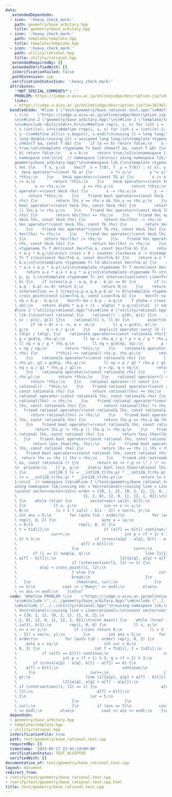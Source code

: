 ```yaml
---
data:
  _extendedDependsOn:
  - icon: ':heavy_check_mark:'
    path: geometry/base_arbitary.hpp
    title: geometry/base_arbitary.hpp
  - icon: ':heavy_check_mark:'
    path: template/template.hpp
    title: template/template.hpp
  - icon: ':heavy_check_mark:'
    path: utility/rational.hpp
    title: utility/rational.hpp
  _extendedRequiredBy: []
  _extendedVerifiedWith: []
  _isVerificationFailed: false
  _pathExtension: cpp
  _verificationStatusIcon: ':heavy_check_mark:'
  attributes:
    '*NOT_SPECIAL_COMMENTS*': ''
    PROBLEM: https://judge.u-aizu.ac.jp/onlinejudge/description.jsp?id=1623&lang=jp
    links:
    - https://judge.u-aizu.ac.jp/onlinejudge/description.jsp?id=1623&lang=jp
  bundledCode: "#line 1 \"test/geometry/base_rational.test.cpp\"\n#define PROBLEM\
    \ \\\n    \"https://judge.u-aizu.ac.jp/onlinejudge/description.jsp?id=1623&lang=jp\"\
    \n\n#line 2 \"geometry/base_arbitary.hpp\"\n\n#line 2 \"template/template.hpp\"\
    \n\n#include <bits/stdc++.h>\n\n#define rep(i, s, n) for (int i = (int)(s); i\
    \ < (int)(n); i++)\n#define rrep(i, s, n) for (int i = (int)(n)-1; i >= (int)(s);\
    \ i--)\n#define all(v) v.begin(), v.end()\n\nusing ll = long long;\nusing ld =\
    \ long double;\nusing ull = unsigned long long;\n\ntemplate <typename T> bool\
    \ chmin(T &a, const T &b) {\n    if (a <= b) return false;\n    a = b;\n    return\
    \ true;\n}\ntemplate <typename T> bool chmax(T &a, const T &b) {\n    if (a >=\
    \ b) return false;\n    a = b;\n    return true;\n}\n\nnamespace lib {\n\nusing\
    \ namespace std;\n\n}  // namespace lib\n\n// using namespace lib;\n#line 4 \"\
    geometry/base_arbitary.hpp\"\n\nnamespace lib {\n\ntemplate <typename T> struct\
    \ Vec {\n    T x, y;\n    Vec(T _x = T(0), T _y = T(0)) : x(_x), y(_y) {}\n  \
    \  Vec& operator*=(const T& a) {\n        x *= a;\n        y *= a;\n        return\
    \ *this;\n    }\n    Vec& operator/=(const T& a) {\n        x /= a;\n        y\
    \ /= a;\n        return *this;\n    }\n    Vec& operator+=(const Vec& rhs) {\n\
    \        x += rhs.x;\n        y += rhs.y;\n        return *this;\n    }\n    Vec&\
    \ operator-=(const Vec& rhs) {\n        x -= rhs.x;\n        y -= rhs.y;\n   \
    \     return *this;\n    }\n    friend bool operator==(const Vec& lhs, const Vec&\
    \ rhs) {\n        return lhs.x == rhs.x && lhs.y == rhs.y;\n    }\n    friend\
    \ bool operator!=(const Vec& lhs, const Vec& rhs) {\n        return lhs.x != rhs.x\
    \ || lhs.y != rhs.y;\n    }\n    friend Vec operator+(const Vec& lhs, const Vec&\
    \ rhs) {\n        return Vec(lhs) += rhs;\n    }\n    friend Vec operator-(const\
    \ Vec& lhs, const Vec& rhs) {\n        return Vec(lhs) -= rhs;\n    }\n    friend\
    \ Vec operator*(const Vec& lhs, const T& rhs) {\n        return Vec(lhs) *= rhs;\n\
    \    }\n    friend Vec operator*(const T& rhs, const Vec& lhs) {\n        return\
    \ Vec(lhs) *= rhs;\n    }\n    friend Vec operator/(const Vec& lhs, const T& rhs)\
    \ {\n        return Vec(lhs) /= rhs;\n    }\n    friend Vec operator/(const T&\
    \ rhs, const Vec& lhs) {\n        return Vec(lhs) /= rhs;\n    }\n};\n\ntemplate\
    \ <typename T> T dot(const Vec<T>& a, const Vec<T>& b) {\n    return a.x * b.x\
    \ + a.y * b.y;\n}\n\n// cross > 0 : counter clockwise a -> b\ntemplate <typename\
    \ T> T cross(const Vec<T>& a, const Vec<T>& b) {\n    return a.x * b.y - a.y *\
    \ b.x;\n}\n\ntemplate <typename T> ld abs(const Vec<T>& a) {\n    return sqrtl(a.x\
    \ * a.x + a.y * a.y);\n}\n\ntemplate <typename T> T norm(const Vec<T>& a) {\n\
    \    return a.x * a.x + a.y * a.y;\n}\n\ntemplate <typename T> struct Line { Vec<T>\
    \ p, q; };\n\ntemplate <typename T> int intersection(const Line<T>& a, const Line<T>&\
    \ b) {\n    if (cross(a.p - a.q, b.p - b.q) == 0) {\n        if (cross(a.p - b.p,\
    \ a.q - b.p) == 0) return 2;\n        return 0;\n    }\n    return 1;\n}\n\n//\
    \ intersection == 1 (cross(a.p-a.q,b.p-b.q) != 0)\ntemplate <typename T> Vec<T>\
    \ cross_point(const Line<T>& a, const Line<T>& b) {\n    Vec<T> va = a.p - a.q,\
    \ vb = b.p - b.q;\n    Vec<T> ba = b.p - a.q;\n    T alpha = cross(ba, vb) / cross(va,\
    \ vb);\n    return alpha * a.p + (1 - alpha) * a.q;\n}\n\n}  // namespace lib\n\
    #line 2 \"utility/rational.hpp\"\n\n#line 4 \"utility/rational.hpp\"\n\nnamespace\
    \ lib {\n\nstruct rational {\n    rational() : p(0), q(1) {}\n    rational(ll\
    \ n) : p(n), q(1) {}\n    rational(ll n, ll m) {\n        assert(m != 0);\n  \
    \      if (m < 0) n = -n, m = -m;\n        ll g = gcd(n, m);\n        p = n /\
    \ g;\n        q = m / g;\n    }\n    explicit operator const ld () const { return\
    \ ld(p) / ld(q); }\n    rational& operator+=(const rational& rhs){\n        ll\
    \ g = gcd(q, rhs.q);\n        ll np = rhs.q / g * p + q / g * rhs.p;\n       \
    \ ll nq = q / g * rhs.q;\n        ll ng = gcd(np, nq);\n        p = np / ng, q\
    \ = nq / ng;\n        return *this;\n    }\n    rational& operator-=(const rational&\
    \ rhs) {\n        (*this) += rational(-rhs.p, rhs.q);\n        return *this;\n\
    \    }\n    rational& operator*=(const rational& rhs) {\n        ll g1 = gcd(q,\
    \ rhs.p), g2 = gcd(p, rhs.q);\n        ll np = p / g2 * rhs.p / g1;\n        ll\
    \ nq = q / g1 * rhs.q / g2;\n        p = np, q = nq;\n        return *this;\n\
    \    }\n    rational& operator/=(const rational& rhs) {\n        (*this) *= rational(rhs.q,\
    \ rhs.p);\n        return *this;\n    }\n    rational operator+() const {\n  \
    \      return *this;\n    }\n    rational operator-() const {\n        return\
    \ rational() - *this;\n    }\n    friend rational operator+(const rational& lhs,\
    \ const rational& rhs) {\n        return rational(lhs) += rhs;\n    }\n    friend\
    \ rational operator-(const rational& lhs, const rational& rhs) {\n        return\
    \ rational(lhs) -= rhs;\n    }\n    friend rational operator*(const rational&\
    \ lhs, const rational& rhs) {\n        return rational(lhs) *= rhs;\n    }\n \
    \   friend rational operator/(const rational& lhs, const rational& rhs) {\n  \
    \      return rational(lhs) /= rhs;\n    }\n    friend bool operator==(const rational&\
    \ lhs, const rational& rhs) {\n        return lhs.p == rhs.p && lhs.q == rhs.q;\n\
    \    }\n    friend bool operator!=(const rational& lhs, const rational& rhs) {\n\
    \        return lhs.p != rhs.p || lhs.q != rhs.q;\n    }\n    friend bool operator<(const\
    \ rational lhs, const rational rhs) {\n        return less_than(lhs, rhs);\n \
    \   }\n    friend bool operator>(const rational lhs, const rational rhs) {\n \
    \       return less_than(rhs, lhs);\n    }\n    friend bool operator<=(const rational\
    \ lhs, const rational rhs) {\n        return lhs == rhs || lhs < rhs;\n    }\n\
    \    friend bool operator>=(const rational lhs, const rational rhs) {\n      \
    \  return lhs == rhs || lhs > rhs;\n    }\n    friend std::ostream& operator<<(std::ostream&\
    \ os, const rational& r) {\n        return os << r.p << \" / \" << r.q;\n    }\n\
    \n  private:\n    ll p, q;\n    static bool less_than(rational lhs, rational rhs)\
    \ {\n        __int128_t lv = __int128_t(lhs.p) * __int128_t(rhs.q);\n        __int128_t\
    \ rv = __int128_t(lhs.q) * __int128_t(rhs.p);\n        return lv < rv;\n    }\n\
    };\n\n}  // namespace lib\n#line 7 \"test/geometry/base_rational.test.cpp\"\n\n\
    using namespace lib;\nusing vec = Vec<rational>;\nusing line = Line<rational>;\n\
    \nconst vector<vector<int>> order = {{0, 1, 2}, {0, 2, 1}, {1, 0, 2},\n      \
    \                             {1, 2, 0}, {2, 0, 1}, {2, 1, 0}};\n\nint main()\
    \ {\n    while (true) {\n        vector<vec> ia(3), b(3);\n        rep(i, 0, 6)\
    \ {\n            ll x, y;\n            cin >> x >> y;\n            if (!cin) return\
    \ 0;\n            (i < 3 ? ia[i] : b[i - 3]) = vec(x, y);\n        }\n       \
    \ int ans = 5;\n        for (auto fid : order)\n            for (auto tid : order)\
    \ rep(j, 0, 2) {\n                    auto a = ia;\n                    int cur\
    \ = 0;\n                    rep(i, 0, 3) {\n                        int f = fid[i],\
    \ t = tid[i];\n                        if (a[f] == b[t]) continue;\n         \
    \               cur++;\n                        int p = (f + 1) % 3, q = (f +\
    \ 2) % 3;\n                        if (cross(a[p] - a[q], b[t] - a[f]) == 0) {\n\
    \                            a[f] = b[t];\n                            continue;\n\
    \                        }\n                        cur++;\n                 \
    \       if (j == 1) swap(p, q);\n                        line l1({a[p], a[p] +\
    \ a[f] - b[t]}),\n                            l2({a[q], a[q] + a[f] - a[p]});\n\
    \                        if (intersection(l1, l2) == 1) {\n                  \
    \          a[q] = cross_point(l1, l2);\n                            a[f] = b[t];\n\
    \                        } else {\n                            cur = 5;\n    \
    \                        break;\n                        }\n                 \
    \   }\n                    chmin(ans, cur);\n                }\n        if (ans\
    \ == 5)\n            cout << \"Many\" << endl;\n        else\n            cout\
    \ << ans << endl;\n    }\n}\n"
  code: "#define PROBLEM \\\n    \"https://judge.u-aizu.ac.jp/onlinejudge/description.jsp?id=1623&lang=jp\"\
    \n\n#include \"../../geometry/base_arbitary.hpp\"\n#include \"../../template/template.hpp\"\
    \n#include \"../../utility/rational.hpp\"\n\nusing namespace lib;\nusing vec =\
    \ Vec<rational>;\nusing line = Line<rational>;\n\nconst vector<vector<int>> order\
    \ = {{0, 1, 2}, {0, 2, 1}, {1, 0, 2},\n                                   {1,\
    \ 2, 0}, {2, 0, 1}, {2, 1, 0}};\n\nint main() {\n    while (true) {\n        vector<vec>\
    \ ia(3), b(3);\n        rep(i, 0, 6) {\n            ll x, y;\n            cin\
    \ >> x >> y;\n            if (!cin) return 0;\n            (i < 3 ? ia[i] : b[i\
    \ - 3]) = vec(x, y);\n        }\n        int ans = 5;\n        for (auto fid :\
    \ order)\n            for (auto tid : order) rep(j, 0, 2) {\n                \
    \    auto a = ia;\n                    int cur = 0;\n                    rep(i,\
    \ 0, 3) {\n                        int f = fid[i], t = tid[i];\n             \
    \           if (a[f] == b[t]) continue;\n                        cur++;\n    \
    \                    int p = (f + 1) % 3, q = (f + 2) % 3;\n                 \
    \       if (cross(a[p] - a[q], b[t] - a[f]) == 0) {\n                        \
    \    a[f] = b[t];\n                            continue;\n                   \
    \     }\n                        cur++;\n                        if (j == 1) swap(p,\
    \ q);\n                        line l1({a[p], a[p] + a[f] - b[t]}),\n        \
    \                    l2({a[q], a[q] + a[f] - a[p]});\n                       \
    \ if (intersection(l1, l2) == 1) {\n                            a[q] = cross_point(l1,\
    \ l2);\n                            a[f] = b[t];\n                        } else\
    \ {\n                            cur = 5;\n                            break;\n\
    \                        }\n                    }\n                    chmin(ans,\
    \ cur);\n                }\n        if (ans == 5)\n            cout << \"Many\"\
    \ << endl;\n        else\n            cout << ans << endl;\n    }\n}"
  dependsOn:
  - geometry/base_arbitary.hpp
  - template/template.hpp
  - utility/rational.hpp
  isVerificationFile: true
  path: test/geometry/base_rational.test.cpp
  requiredBy: []
  timestamp: '2023-05-17 22:41:14+09:00'
  verificationStatus: TEST_ACCEPTED
  verifiedWith: []
documentation_of: test/geometry/base_rational.test.cpp
layout: document
redirect_from:
- /verify/test/geometry/base_rational.test.cpp
- /verify/test/geometry/base_rational.test.cpp.html
title: test/geometry/base_rational.test.cpp
---
```

